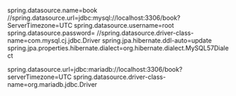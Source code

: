 spring.datasource.name=book
//spring.datasource.url=jdbc:mysql://localhost:3306/book?ServerTimezone=UTC
spring.datasource.username=root
spring.datasource.password=
//spring.datasource.driver-class-name=com.mysql.cj.jdbc.Driver
spring.jpa.hibernate.ddl-auto=update
spring.jpa.properties.hibernate.dialect=org.hibernate.dialect.MySQL57Dialect



spring.datasource.url=jdbc:mariadb://localhost:3306/book?serverTimezone=UTC
spring.datasource.driver-class-name=org.mariadb.jdbc.Driver